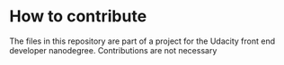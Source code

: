 # How to contribute

The files in this repository are part of a project for the Udacity front end developer nanodegree. Contributions are not necessary
